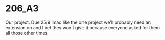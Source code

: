 # 206_A3

Our project.
Due 25/9
lmao like the one project we'll probably need an extension on and I bet they won't give it because everyone asked for
them all those other times.
